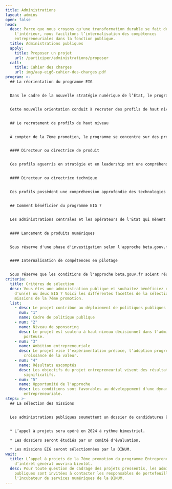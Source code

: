 ```yaml
---
title: Administrations
layout: admins
open: false
head:
  desc: Parce que nous croyons qu'une transformation durable se fait de
    l'intérieur, nous facilitons l’internalisation des compétences
    entrepreneuriales dans la fonction publique.
  title: Administrations publiques
  apply:
    title: Proposer un projet
    url: /participer/administrations/proposer
  call:
    title: Cahier des charges
    url: img/aap-eig6-cahier-des-charges.pdf
program: >-
  ## La réorientation du programme EIG


  Dans le cadre de la nouvelle stratégie numérique de l’État, le programme EIG est réorienté pour mieux s'inscrire dans la feuille de route de la Direction interministérielle du numérique (DINUM) et notamment répondre aux enjeux de réinternalisation du pilotage de services numériques.


  Cette nouvelle orientation conduit à recruter des profils de haut niveau au service de politiques publiques prioritaires. En 2024, des postes seront ouverts pour recruter jusqu’à 30 EIG, en contrat de projet à la DINUM, pour les projeter en mission au sein des administrations partenaires sur des fonctions de pilotage de projets numériques.


  ## Le recrutement de profils de haut niveau


  À compter de la 7ème promotion, le programme se concentre sur des profils dotés d’une solide expérience entrepreneuriale, avec des compétences de haut niveau en pilotage de services numériques.


  #### Directeur ou directrice de produit


  Ces profils aguerris en stratégie et en leadership ont une compréhension holistique du lancement de services numériques (financement, marketing, ressources humaines, etc.). Leur expérience entrepreneuriale a développé leur capacité à naviguer en évolution rapide et de pivoter selon les besoins.


  #### Directeur ou directrice technique


  Ces profils possèdent une compréhension approfondie des technologies et de leurs enjeux (souveraineté, sécurité, accessibilité, etc.). Leur expérience de direction d'équipes techniques orientées produit leur permet de résoudre des problèmes complexes et de suivre des indicateurs de performance.


  ## Comment bénéficier du programme EIG ?


  Les administrations centrales et les opérateurs de l'État qui mènent des projets numériques conçus selon l'approche beta.gouv.fr peuvent solliciter une mission EIG.


  #### Lancement de produits numériques


  Sous réserve d'une phase d'investigation selon l'approche beta.gouv.fr, afin de qualifier le problème, valider le besoin et esquisser une stratégie.


  #### Internalisation de compétences en pilotage


  Sous réserve que les conditions de l'approche beta.gouv.fr soient réunies (pilotage par l'impact, transparence des résultats, ouverture des codes sources, etc.)
criteria:
  title: Critères de sélection
  desc: Vous êtes une administration publique et souhaitez bénéficiez de l'octroi
    d'un(e) ou deux EIG ? Voici les différentes facettes de la sélection des
    missions de la 7ème promotion.
  list:
    - desc: Le projet contribue au déploiement de politiques publiques prioritaires.
      num: "1"
      name: Cadre de politique publique
    - num: "2"
      name: Niveau de sponsoring
      desc: Le projet est soutenu à haut niveau décisionnel dans l'administration
        porteuse.
    - num: "3"
      name: Ambition entrepreneuriale
      desc: Le projet vise l'expérimentation précoce, l'adoption progressive et la
        croissance de la valeur.
    - num: "4"
      name: Résultats escomptés
      desc: Les objectifs du projet entrepreneurial visent des résultats mesurables et
        significatifs.
    - num: "5"
      name: Opportunité de l'approche
      desc: Les conditions sont favorables au développement d'une dynamique
        entrepreneuriale.
steps: >-
  ## La sélection des missions


  Les administrations publiques soumettent un dossier de candidatures à l'appel à projets de la 7ème promotion sur la plateforme Démarches Simplifiées.


  * L’appel à projets sera opéré en 2024 à rythme bimestriel.

  * Les dossiers seront étudiés par un comité d'évaluation.

  * Les missions EIG seront sélectionnées par la DINUM.
wait:
  title: L’appel à projets de la 7ème promotion du programme Entrepreneur(e)s
    d’intérêt général ouvrira bientôt.
  desc: Pour toute question de cadrage des projets pressentis, les administrations
    publiques sont invitées à contacter les responsables de portefeuille de
    l'Incubateur de services numériques de la DINUM.
---
```

